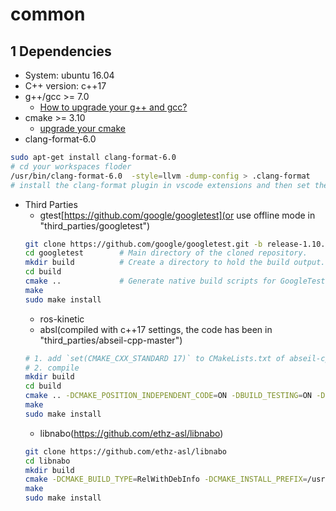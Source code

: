 # common

## 1 Dependencies
- System: ubuntu 16.04
- C++ version: c++17
- g++/gcc >= 7.0
    - [How to upgrade your g++ and gcc?](https://www.zybuluo.com/iStarLee/note/1260368)
- cmake >= 3.10
    - [upgrade your cmake](https://www.zybuluo.com/iStarLee/note/1739997)
- clang-format-6.0
```bash
sudo apt-get install clang-format-6.0
# cd your workspaces floder
/usr/bin/clang-format-6.0  -style=llvm -dump-config > .clang-format
# install the clang-format plugin in vscode extensions and then set the path of clage-formate, if you don't know how, google will help you.
```
- Third Parties
    - gtest[https://github.com/google/googletest](or use offline mode in "third_parties/googletest")
    ```bash
    git clone https://github.com/google/googletest.git -b release-1.10.0
    cd googletest        # Main directory of the cloned repository.
    mkdir build          # Create a directory to hold the build output.
    cd build
    cmake ..             # Generate native build scripts for GoogleTest.
    make
    sudo make install
    ```
    - ros-kinetic
    - absl(compiled with c++17 settings, the code has been in "third_parties/abseil-cpp-master")
    ```bash
    # 1. add `set(CMAKE_CXX_STANDARD 17)` to CMakeLists.txt of abseil-cpp
    # 2. compile 
    mkdir build
    cd build
    cmake .. -DCMAKE_POSITION_INDEPENDENT_CODE=ON -DBUILD_TESTING=ON -DCMAKE_BUILD_TYPE=Release
    make
    sudo make install
    ```
    - libnabo(https://github.com/ethz-asl/libnabo)
    ```bash
    git clone https://github.com/ethz-asl/libnabo
    cd libnabo
    mkdir build
    cmake -DCMAKE_BUILD_TYPE=RelWithDebInfo -DCMAKE_INSTALL_PREFIX=/usr ..
    make
    sudo make install
    ```


